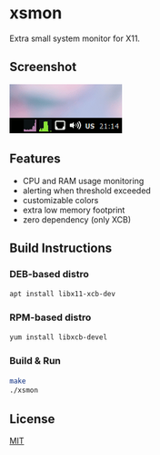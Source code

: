 # xsmon

Extra small system monitor for X11.

## Screenshot

![screenshot](/screen.gif?raw=true)

## Features

* CPU and RAM usage monitoring
* alerting when threshold exceeded
* customizable colors
* extra low memory footprint
* zero dependency (only XCB)

## Build Instructions

### DEB-based distro

```sh
apt install libx11-xcb-dev
```

### RPM-based distro

```sh
yum install libxcb-devel
```

### Build & Run

```sh
make
./xsmon
```

## License
[MIT](/LICENSE.MIT)
